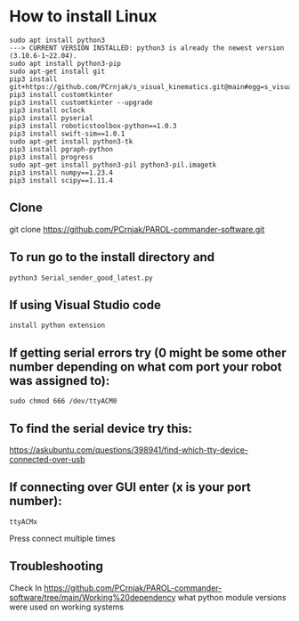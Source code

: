 # How to install Linux

    sudo apt install python3
    ---> CURRENT VERSION INSTALLED: python3 is already the newest version (3.10.6-1~22.04).
    sudo apt install python3-pip
    sudo apt-get install git
    pip3 install git+https://github.com/PCrnjak/s_visual_kinematics.git@main#egg=s_visual_kinematics
    pip3 install customtkinter
    pip3 install customtkinter --upgrade
    pip3 install oclock
    pip3 install pyserial
    pip3 install roboticstoolbox-python==1.0.3
    pip3 install swift-sim==1.0.1
    sudo apt-get install python3-tk
    pip3 install pgraph-python
    pip3 install progress 
    sudo apt-get install python3-pil python3-pil.imagetk
    pip3 install numpy==1.23.4
    pip3 install scipy==1.11.4

## Clone
git clone https://github.com/PCrnjak/PAROL-commander-software.git

## To run go to the install directory and
    python3 Serial_sender_good_latest.py


## If using Visual Studio code
    install python extension

## If getting serial errors try (0 might be some other number depending on what com port your robot was assigned to):
    sudo chmod 666 /dev/ttyACM0 

## To find the serial device try this:
https://askubuntu.com/questions/398941/find-which-tty-device-connected-over-usb

## If connecting over GUI enter (x is your port number):
    ttyACMx 
Press connect multiple times

## Troubleshooting
Check In https://github.com/PCrnjak/PAROL-commander-software/tree/main/Working%20dependency what python module versions were used on working systems
